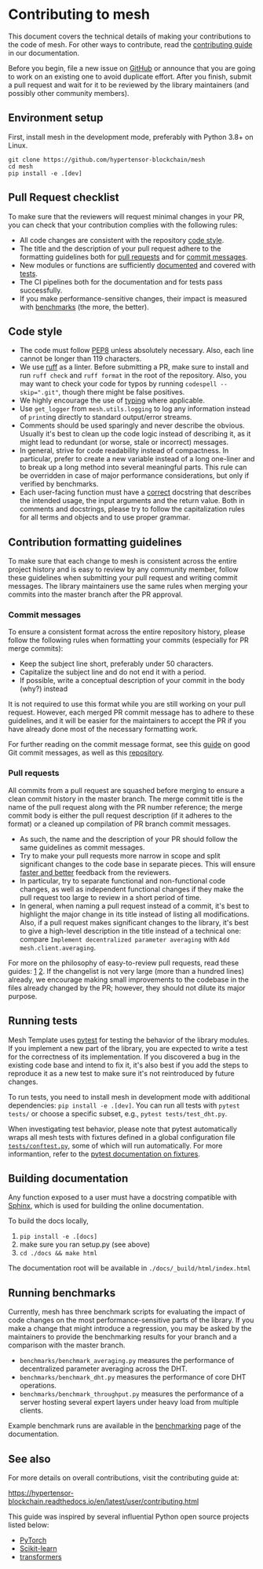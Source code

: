 # Contributing to mesh

This document covers the technical details of making your contributions to the code of mesh. For other ways to
contribute, read the [contributing guide](https://hypertensor-blockchain.readthedocs.io/en/latest/user/contributing.html) in
our documentation.

Before you begin, file a new issue on [GitHub](https://github.com/hypertensor-blockchain/mesh/issues) or announce that
you are going to work on an existing one to avoid duplicate effort. After you finish, submit a pull request and wait
for it to be reviewed by the library maintainers (and possibly other community members).

## Environment setup

First, install mesh in the development mode, preferably with Python 3.8+ on Linux.

```
git clone https://github.com/hypertensor-blockchain/mesh
cd mesh
pip install -e .[dev]
``` 

## Pull Request checklist

To make sure that the reviewers will request minimal changes in your PR, you can check that your contribution complies
with the following rules:

* All code changes are consistent with the repository [code style](#code-style).
* The title and the description of your pull request adhere to the formatting guidelines both
  for [pull requests](#pull-requests) and for [commit messages](#commit-messages).
* New modules or functions are sufficiently [documented](#building-documentation) and covered
  with [tests](#running-tests).
* The CI pipelines both for the documentation and for tests pass successfully.
* If you make performance-sensitive changes, their impact is measured with [benchmarks](#running-benchmarks) (the more,
  the better).

## Code style

* The code must follow [PEP8](https://www.python.org/dev/peps/pep-0008/) unless absolutely necessary. Also, each line
  cannot be longer than 119 characters.
* We use [ruff](https://github.com/astral-sh/ruff) as a linter. 
  Before submitting a PR, make sure to install and run `ruff check` and `ruff format` in the root of the
  repository. Also, you may want to check your code for typos by running `codespell --skip=".git"`, though there
  might be false positives.
* We highly encourage the use of [typing](https://docs.python.org/3/library/typing.html) where applicable.
* Use `get_logger` from `mesh.utils.logging` to log any information instead of `print`ing directly to standard
  output/error streams.
* Comments should be used sparingly and never describe the obvious. Usually it's best to clean up the code logic
  instead of describing it, as it might lead to redundant (or worse, stale or incorrect) messages.
* In general, strive for code readability instead of compactness. In particular, prefer to create a new variable
  instead of a long one-liner and to break up a long method into several meaningful parts. This rule can be overridden
  in case of major performance considerations, but only if verified by benchmarks.
* Each user-facing function must have a [correct](#building-documentation) docstring that describes the intended usage,
  the input arguments and the return value. Both in comments and docstrings, please try to follow the capitalization
  rules for all terms and objects and to use proper grammar.

## Contribution formatting guidelines

To make sure that each change to mesh is consistent across the entire project history and is easy to review by any
community member, follow these guidelines when submitting your pull request and writing commit messages. The library
maintainers use the same rules when merging your commits into the master branch after the PR approval.

### Commit messages

To ensure a consistent format across the entire repository history, please follow the following rules when formatting
your commits (especially for PR merge commits):

* Keep the subject line short, preferably under 50 characters.
* Capitalize the subject line and do not end it with a period.
* If possible, write a conceptual description of your commit in the body (why?) instead

It is not required to use this format while you are still working on your pull request. However, each merged PR commit
message has to adhere to these guidelines, and it will be easier for the maintainers to accept the PR if you have
already done most of the necessary formatting work.

For further reading on the commit message format, see
this [guide](https://chris.beams.io/posts/git-commit/#seven-rules) on good Git commit messages, as well as
this [repository](https://github.com/RomuloOliveira/commit-messages-guide).

### Pull requests

All commits from a pull request are squashed before merging to ensure a clean commit history in the master branch. The
merge commit title is the name of the pull request along with the PR number reference; the merge commit body is either
the pull request description (if it adheres to the format) or a cleaned up compilation of PR branch commit messages.

* As such, the name and the description of your PR should follow the same guidelines as commit messages.
* Try to make your pull requests more narrow in scope and split significant changes to the code base in separate
  pieces. This will ensure [faster and better](https://essenceofcode.com/2019/10/29/the-art-of-small-pull-requests/)
  feedback from the reviewers.
* In particular, try to separate functional and non-functional code changes, as well as independent functional changes
  if they make the pull request too large to review in a short period of time.
* In general, when naming a pull request instead of a commit, it's best to highlight the major change in its title
  instead of listing all modifications. Also, if a pull request makes significant changes to the library, it's best to
  give a high-level description in the title instead of a technical one:
  compare `Implement decentralized parameter averaging` with `Add mesh.client.averaging`.

For more on the philosophy of easy-to-review pull requests, read these
guides: [1](https://mtlynch.io/code-review-love/)
[2](https://www.atlassian.com/blog/git/written-unwritten-guide-pull-requests). If the changelist is not very large
(more than a hundred lines) already, we encourage making small improvements to the codebase in the files already
changed by the PR; however, they should not dilute its major purpose.

## Running tests

Mesh Template uses [pytest](https://github.com/pytest-dev/pytest/) for testing the behavior of the library modules. If you
implement a new part of the library, you are expected to write a test for the correctness of its implementation. If you
discovered a bug in the existing code base and intend to fix it, it's also best if you add the steps to reproduce it as
a new test to make sure it's not reintroduced by future changes.

To run tests, you need to install mesh in development mode with additional dependencies: `pip install -e .[dev]`.
You can run all tests with `pytest tests/` or choose a specific subset, e.g., `pytest tests/test_dht.py`.

When investigating test behavior, please note that pytest automatically wraps all mesh tests with fixtures defined
in a global configuration file [`tests/conftest.py`](./tests/conftest.py), some of which will run automatically. For
more informantion, refer to the [pytest documentation on fixtures](https://docs.pytest.org/en/6.2.x/fixture.html).

## Building documentation

Any function exposed to a user must have a docstring compatible
with [Sphinx](https://sphinx-rtd-tutorial.readthedocs.io/en/latest/docstrings.html), which is used for building the
online documentation.

To build the docs locally,

1. `pip install -e .[docs]`
2. make sure you ran setup.py (see above)
3. `cd ./docs && make html`

The documentation root will be available in `./docs/_build/html/index.html`

## Running benchmarks

Currently, mesh has three benchmark scripts for evaluating the impact of code changes on the most
performance-sensitive parts of the library. If you make a change that might introduce a regression, you may be asked by
the maintainers to provide the benchmarking results for your branch and a comparison with the master branch.

* `benchmarks/benchmark_averaging.py` measures the performance of decentralized parameter averaging across the DHT.
* `benchmarks/benchmark_dht.py` measures the performance of core DHT operations.
* `benchmarks/benchmark_throughput.py` measures the performance of a server hosting several expert layers under heavy
  load from multiple clients.

Example benchmark runs are available in
the [benchmarking](https://hypertensor-blockchain.readthedocs.io/en/latest/user/benchmarks.html) page of the documentation.

## See also

For more details on overall contributions, visit the contributing guide at:

https://hypertensor-blockchain.readthedocs.io/en/latest/user/contributing.html

This guide was inspired by several influential Python open source projects listed below:

* [PyTorch](https://github.com/pytorch/pytorch/blob/master/CONTRIBUTING.md)
* [Scikit-learn](https://scikit-learn.org/dev/developers/contributing.html)
* [transformers](https://github.com/huggingface/transformers/blob/master/CONTRIBUTING.md)
